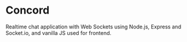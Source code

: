 # Concord
Realtime chat application with Web Sockets using Node.js, Express and Socket.io, and vanilla JS used for frontend. 
